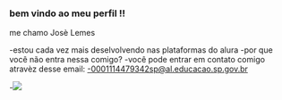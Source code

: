 ### bem vindo ao meu perfil !!

me chamo Josè Lemes

-estou cada vez mais deselvolvendo nas plataformas do alura 
-por que você não entra nessa comigo?
-você pode entrar em contato comigo atravèz desse email: 
-0001114479342sp@al.educacao.sp.gov.br

-![](https://tenor.com/pt-BR/view/dancing-minion-gif-24225602)



